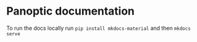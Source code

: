 # Panoptic documentation

To run the docs locally run `pip install mkdocs-material` and then `mkdocs serve` 
